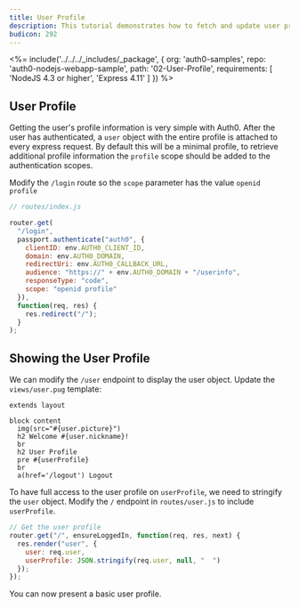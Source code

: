 ```yaml
---
title: User Profile
description: This tutorial demonstrates how to fetch and update user profile information
budicon: 292
---
```


<%= include('../../../_includes/_package', {
  org: 'auth0-samples',
  repo: 'auth0-nodejs-webapp-sample',
  path: '02-User-Profile',
  requirements: [
    'NodeJS 4.3 or higher',
    'Express 4.11'
  ]
}) %>

## User Profile

Getting the user's profile information is very simple with Auth0. After the user has authenticated, a `user` object
with the entire profile is attached to every express request. By default this will be a minimal profile, to retrieve additional profile information
the `profile` scope should be added to the authentication scopes.

Modify the `/login` route so the `scope` parameter has the value `openid profile`

```js
// routes/index.js

router.get(
  "/login",
  passport.authenticate("auth0", {
    clientID: env.AUTH0_CLIENT_ID,
    domain: env.AUTH0_DOMAIN,
    redirectUri: env.AUTH0_CALLBACK_URL,
    audience: "https://" + env.AUTH0_DOMAIN + "/userinfo",
    responseType: "code",
    scope: "openid profile"
  }),
  function(req, res) {
    res.redirect("/");
  }
);
```

## Showing the User Profile

We can modify the `/user` endpoint to display the user object. Update the `views/user.pug` template:

```pug
extends layout

block content
  img(src="#{user.picture}")
  h2 Welcome #{user.nickname}!
  br
  h2 User Profile
  pre #{userProfile}
  br
  a(href='/logout') Logout
```

To have full access to the user profile on  `userProfile`, we need to stringify the `user` object. Modify the `/` endpoint in `routes/user.js` to include `userProfile`.

```js
// Get the user profile
router.get("/", ensureLoggedIn, function(req, res, next) {
  res.render("user", {
    user: req.user,
    userProfile: JSON.stringify(req.user, null, "  ")
  });
});

```

You can now present a basic user profile.
